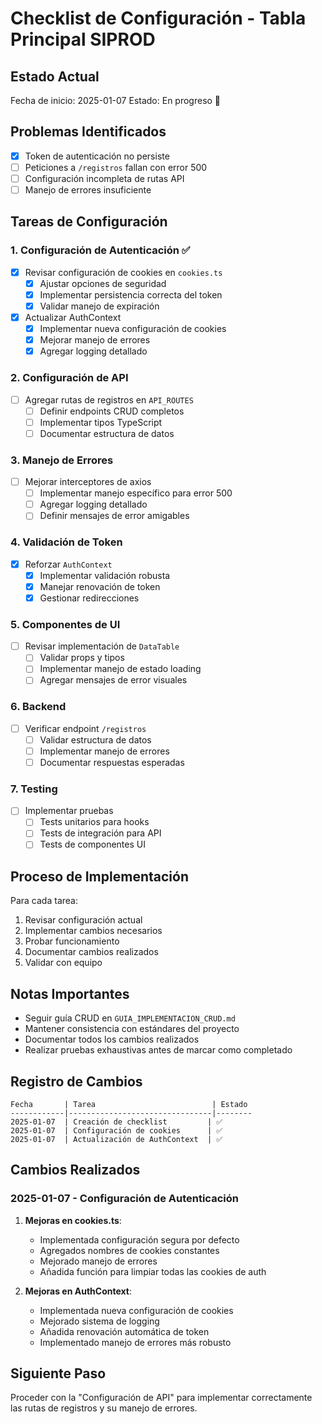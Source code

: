 # Checklist de Configuración - Tabla Principal SIPROD

## Estado Actual
Fecha de inicio: 2025-01-07
Estado: En progreso 🚧

## Problemas Identificados
- [x] Token de autenticación no persiste
- [ ] Peticiones a `/registros` fallan con error 500
- [ ] Configuración incompleta de rutas API
- [ ] Manejo de errores insuficiente

## Tareas de Configuración

### 1. Configuración de Autenticación ✅
- [x] Revisar configuración de cookies en `cookies.ts`
  - [x] Ajustar opciones de seguridad
  - [x] Implementar persistencia correcta del token
  - [x] Validar manejo de expiración
- [x] Actualizar AuthContext
  - [x] Implementar nueva configuración de cookies
  - [x] Mejorar manejo de errores
  - [x] Agregar logging detallado

### 2. Configuración de API
- [ ] Agregar rutas de registros en `API_ROUTES`
  - [ ] Definir endpoints CRUD completos
  - [ ] Implementar tipos TypeScript
  - [ ] Documentar estructura de datos

### 3. Manejo de Errores
- [ ] Mejorar interceptores de axios
  - [ ] Implementar manejo específico para error 500
  - [ ] Agregar logging detallado
  - [ ] Definir mensajes de error amigables

### 4. Validación de Token
- [x] Reforzar `AuthContext`
  - [x] Implementar validación robusta
  - [x] Manejar renovación de token
  - [x] Gestionar redirecciones

### 5. Componentes de UI
- [ ] Revisar implementación de `DataTable`
  - [ ] Validar props y tipos
  - [ ] Implementar manejo de estado loading
  - [ ] Agregar mensajes de error visuales

### 6. Backend
- [ ] Verificar endpoint `/registros`
  - [ ] Validar estructura de datos
  - [ ] Implementar manejo de errores
  - [ ] Documentar respuestas esperadas

### 7. Testing
- [ ] Implementar pruebas
  - [ ] Tests unitarios para hooks
  - [ ] Tests de integración para API
  - [ ] Tests de componentes UI

## Proceso de Implementación

Para cada tarea:
1. Revisar configuración actual
2. Implementar cambios necesarios
3. Probar funcionamiento
4. Documentar cambios realizados
5. Validar con equipo

## Notas Importantes
- Seguir guía CRUD en `GUIA_IMPLEMENTACION_CRUD.md`
- Mantener consistencia con estándares del proyecto
- Documentar todos los cambios realizados
- Realizar pruebas exhaustivas antes de marcar como completado

## Registro de Cambios
```
Fecha       | Tarea                          | Estado
------------|--------------------------------|--------
2025-01-07  | Creación de checklist         | ✅
2025-01-07  | Configuración de cookies      | ✅
2025-01-07  | Actualización de AuthContext  | ✅
```

## Cambios Realizados

### 2025-01-07 - Configuración de Autenticación

1. **Mejoras en cookies.ts**:
   - Implementada configuración segura por defecto
   - Agregados nombres de cookies constantes
   - Mejorado manejo de errores
   - Añadida función para limpiar todas las cookies de auth

2. **Mejoras en AuthContext**:
   - Implementada nueva configuración de cookies
   - Mejorado sistema de logging
   - Añadida renovación automática de token
   - Implementado manejo de errores más robusto

## Siguiente Paso
Proceder con la "Configuración de API" para implementar correctamente las rutas de registros y su manejo de errores.
